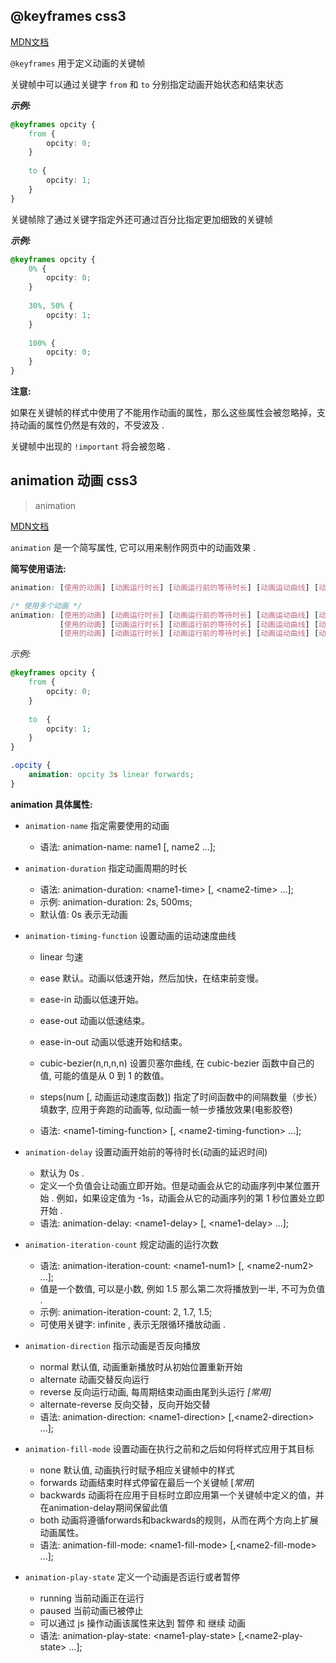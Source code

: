 ## @keyframes css3

<a href="https://developer.mozilla.org/zh-CN/docs/Web/CSS/@keyframes" target="_blank">MDN文档</a> 

`@keyframes` 用于定义动画的关键帧

关键帧中可以通过关键字 `from` 和 `to` 分别指定动画开始状态和结束状态

***示例:***

```css
@keyframes opcity {
    from {
		opcity: 0;
    }
    
    to {
        opcity: 1;
    }
}
```



关键帧除了通过关键字指定外还可通过百分比指定更加细致的关键帧

***示例:***

```css
@keyframes opcity {
    0% {
        opcity: 0;
    }
    
    30%, 50% {
        opcity: 1;
    }
    
    100% {
        opcity: 0;
    }
}
```



**注意:**

如果在关键帧的样式中使用了不能用作动画的属性，那么这些属性会被忽略掉，支持动画的属性仍然是有效的，不受波及 .

关键帧中出现的 `!important` 将会被忽略 .



## animation 动画 css3

> animation

<a href="https://developer.mozilla.org/zh-CN/docs/Web/CSS/animation-name" target="_blank">MDN文档</a> 

`animation` 是一个简写属性, 它可以用来制作网页中的动画效果 .



**简写使用语法:**

```css
animation: [使用的动画] [动画运行时长] [动画运行前的等待时长] [动画运动曲线] [动画运行次数] [动画是否反复播放] [动画开始或最后的应用样式] [动画是否播放];

/* 使用多个动画 */
animation: [使用的动画] [动画运行时长] [动画运行前的等待时长] [动画运动曲线] [动画运行次数] [动画是否反复播放] [动画开始或最后的应用样式] [动画是否播放],
		   [使用的动画] [动画运行时长] [动画运行前的等待时长] [动画运动曲线] [动画运行次数] [动画是否反复播放] [动画开始或最后的应用样式] [动画是否播放],
		   [使用的动画] [动画运行时长] [动画运行前的等待时长] [动画运动曲线] [动画运行次数] [动画是否反复播放] [动画开始或最后的应用样式] [动画是否播放];
```



*示例:*

```css
@keyframes opcity {
    from {
        opcity: 0;
    }
    
    to  {
        opcity: 1;
	}
}

.opcity {
    animation: opcity 3s linear forwards;
}
```





**animation 具体属性:**

- `animation-name`  指定需要使用的动画

  - 语法: animation-name: name1 [, name2 ...];

  

- `animation-duration` 指定动画周期的时长

  - 语法: animation-duration: \<name1-time> [, \<name2-time> ...];
  - 示例: animation-duration: 2s, 500ms;
  - 默认值: 0s 表示无动画

  

- `animation-timing-function` 设置动画的运动速度曲线

  - linear 匀速


  - ease 默认。动画以低速开始，然后加快，在结束前变慢。

  - ease-in 动画以低速开始。

  - ease-out 动画以低速结束。

  - ease-in-out 动画以低速开始和结束。

  - cubic-bezier(n,n,n,n) 设置贝塞尔曲线, 在 cubic-bezier 函数中自己的值, 可能的值是从 0 到 1 的数值。
  - steps(num [, 动画运动速度函数]) 指定了时间函数中的间隔数量（步长）填数字, 应用于奔跑的动画等, 似动画一帧一步播放效果(电影胶卷)
  - 语法: \<name1-timing-function> [, \<name2-timing-function> ...];

  

- `animation-delay` 设置动画开始前的等待时长(动画的延迟时间)

  - 默认为 0s .
  - 定义一个负值会让动画立即开始。但是动画会从它的动画序列中某位置开始 . 例如，如果设定值为 -1s，动画会从它的动画序列的第 1 秒位置处立即开始 .
  - 语法: animation-delay: \<name1-delay> [, \<name1-delay> ...];

  

- `animation-iteration-count` 规定动画的运行次数

  - 语法: animation-iteration-count: \<name1-num1> [, \<name2-num2> ...];
  - 值是一个数值, 可以是小数, 例如 1.5 那么第二次将播放到一半, 不可为负值 .
  - 示例: animation-iteration-count: 2, 1.7, 1.5;
  - 可使用关键字: infinite , 表示无限循环播放动画 . 

  

- `animation-direction` 指示动画是否反向播放

  - normal 默认值, 动画重新播放时从初始位置重新开始
  - alternate 动画交替反向运行
  - reverse 反向运行动画, 每周期结束动画由尾到头运行 *[常用]*
  - alternate-reverse 反向交替，反向开始交替
  - 语法: animation-direction: \<name1-direction> [,\<name2-direction> ...];

  

- `animation-fill-mode` 设置动画在执行之前和之后如何将样式应用于其目标

  - none 默认值, 动画执行时赋予相应关键帧中的样式
  - forwards 动画结束时样式停留在最后一个关键帧 [*常用*]
  - backwards 动画将在应用于目标时立即应用第一个关键帧中定义的值，并在animation-delay期间保留此值
  - both 动画将遵循forwards和backwards的规则，从而在两个方向上扩展动画属性。
  - 语法:  animation-fill-mode: \<name1-fill-mode> [,\<name2-fill-mode> ...];

  

- `animation-play-state` 定义一个动画是否运行或者暂停
  - running 当前动画正在运行
  - paused 当前动画已被停止
  - 可以通过 js 操作动画该属性来达到 暂停 和 继续 动画
  - 语法: animation-play-state: \<name1-play-state> [,\<name2-play-state> ...];

